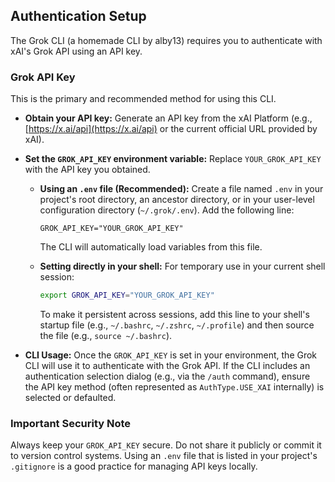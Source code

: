 ## Authentication Setup

The Grok CLI (a homemade CLI by alby13) requires you to authenticate with xAI's Grok API using an API key.

### Grok API Key

This is the primary and recommended method for using this CLI.

-   **Obtain your API key:**
    Generate an API key from the xAI Platform (e.g., [https://x.ai/api](https://x.ai/api) or the current official URL provided by xAI).

-   **Set the `GROK_API_KEY` environment variable:**
    Replace `YOUR_GROK_API_KEY` with the API key you obtained.

    -   **Using an `.env` file (Recommended):**
        Create a file named `.env` in your project's root directory, an ancestor directory, or in your user-level configuration directory (`~/.grok/.env`). Add the following line:
        ```
        GROK_API_KEY="YOUR_GROK_API_KEY"
        ```
        The CLI will automatically load variables from this file.

    -   **Setting directly in your shell:**
        For temporary use in your current shell session:
        ```bash
        export GROK_API_KEY="YOUR_GROK_API_KEY"
        ```
        To make it persistent across sessions, add this line to your shell's startup file (e.g., `~/.bashrc`, `~/.zshrc`, `~/.profile`) and then source the file (e.g., `source ~/.bashrc`).

-   **CLI Usage:**
    Once the `GROK_API_KEY` is set in your environment, the Grok CLI will use it to authenticate with the Grok API. If the CLI includes an authentication selection dialog (e.g., via the `/auth` command), ensure the API key method (often represented as `AuthType.USE_XAI` internally) is selected or defaulted.

### Important Security Note

Always keep your `GROK_API_KEY` secure. Do not share it publicly or commit it to version control systems. Using an `.env` file that is listed in your project's `.gitignore` is a good practice for managing API keys locally.
